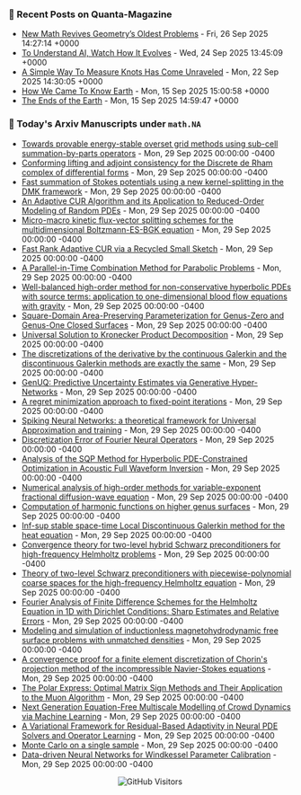 ### 📝 Recent Posts on Quanta-Magazine
<!-- quanta starts -->
* <a href="https://www.quantamagazine.org/new-math-revives-geometrys-oldest-problems-20250926/">New Math Revives Geometry’s Oldest Problems</a> - Fri, 26 Sep 2025 14:27:14 +0000
* <a href="https://www.quantamagazine.org/to-understand-ai-watch-how-it-evolves-20250924/">To Understand AI, Watch How It Evolves</a> - Wed, 24 Sep 2025 13:45:09 +0000
* <a href="https://www.quantamagazine.org/a-simple-way-to-measure-knots-has-come-unraveled-20250922/">A Simple Way To Measure Knots Has Come Unraveled</a> - Mon, 22 Sep 2025 14:30:05 +0000
* <a href="https://www.quantamagazine.org/how-we-came-to-know-earth-20250915/">How We Came To Know Earth</a> - Mon, 15 Sep 2025 15:00:58 +0000
* <a href="https://www.quantamagazine.org/photos-capture-the-extreme-beautiful-work-of-climate-science-20250915/">The Ends of the Earth</a> - Mon, 15 Sep 2025 14:59:47 +0000
<!-- quanta ends -->


### 📝 Today's Arxiv Manuscripts under ``math.NA``
<!-- arxiv-math-na starts -->
* <a href="https://arxiv.org/abs/2509.21442">Towards provable energy-stable overset grid methods using sub-cell summation-by-parts operators</a> - Mon, 29 Sep 2025 00:00:00 -0400
* <a href="https://arxiv.org/abs/2509.21449">Conforming lifting and adjoint consistency for the Discrete de Rham complex of differential forms</a> - Mon, 29 Sep 2025 00:00:00 -0400
* <a href="https://arxiv.org/abs/2509.21471">Fast summation of Stokes potentials using a new kernel-splitting in the DMK framework</a> - Mon, 29 Sep 2025 00:00:00 -0400
* <a href="https://arxiv.org/abs/2509.21480">An Adaptive CUR Algorithm and its Application to Reduced-Order Modeling of Random PDEs</a> - Mon, 29 Sep 2025 00:00:00 -0400
* <a href="https://arxiv.org/abs/2509.21832">Micro-macro kinetic flux-vector splitting schemes for the multidimensional Boltzmann-ES-BGK equation</a> - Mon, 29 Sep 2025 00:00:00 -0400
* <a href="https://arxiv.org/abs/2509.21963">Fast Rank Adaptive CUR via a Recycled Small Sketch</a> - Mon, 29 Sep 2025 00:00:00 -0400
* <a href="https://arxiv.org/abs/2509.22156">A Parallel-in-Time Combination Method for Parabolic Problems</a> - Mon, 29 Sep 2025 00:00:00 -0400
* <a href="https://arxiv.org/abs/2509.22190">Well-balanced high-order method for non-conservative hyperbolic PDEs with source terms: application to one-dimensional blood flow equations with gravity</a> - Mon, 29 Sep 2025 00:00:00 -0400
* <a href="https://arxiv.org/abs/2509.22269">Square-Domain Area-Preserving Parameterization for Genus-Zero and Genus-One Closed Surfaces</a> - Mon, 29 Sep 2025 00:00:00 -0400
* <a href="https://arxiv.org/abs/2509.22373">Universal Solution to Kronecker Product Decomposition</a> - Mon, 29 Sep 2025 00:00:00 -0400
* <a href="https://arxiv.org/abs/2509.22587">The discretizations of the derivative by the continuous Galerkin and the discontinuous Galerkin methods are exactly the same</a> - Mon, 29 Sep 2025 00:00:00 -0400
* <a href="https://arxiv.org/abs/2509.21605">GenUQ: Predictive Uncertainty Estimates via Generative Hyper-Networks</a> - Mon, 29 Sep 2025 00:00:00 -0400
* <a href="https://arxiv.org/abs/2509.21653">A regret minimization approach to fixed-point iterations</a> - Mon, 29 Sep 2025 00:00:00 -0400
* <a href="https://arxiv.org/abs/2509.21920">Spiking Neural Networks: a theoretical framework for Universal Approximation and training</a> - Mon, 29 Sep 2025 00:00:00 -0400
* <a href="https://arxiv.org/abs/2405.02221">Discretization Error of Fourier Neural Operators</a> - Mon, 29 Sep 2025 00:00:00 -0400
* <a href="https://arxiv.org/abs/2405.05158">Analysis of the SQP Method for Hyperbolic PDE-Constrained Optimization in Acoustic Full Waveform Inversion</a> - Mon, 29 Sep 2025 00:00:00 -0400
* <a href="https://arxiv.org/abs/2406.02941">Numerical analysis of high-order methods for variable-exponent fractional diffusion-wave equation</a> - Mon, 29 Sep 2025 00:00:00 -0400
* <a href="https://arxiv.org/abs/2410.06763">Computation of harmonic functions on higher genus surfaces</a> - Mon, 29 Sep 2025 00:00:00 -0400
* <a href="https://arxiv.org/abs/2411.14819">Inf-sup stable space-time Local Discontinuous Galerkin method for the heat equation</a> - Mon, 29 Sep 2025 00:00:00 -0400
* <a href="https://arxiv.org/abs/2501.11060">Convergence theory for two-level hybrid Schwarz preconditioners for high-frequency Helmholtz problems</a> - Mon, 29 Sep 2025 00:00:00 -0400
* <a href="https://arxiv.org/abs/2501.15976">Theory of two-level Schwarz preconditioners with piecewise-polynomial coarse spaces for the high-frequency Helmholtz equation</a> - Mon, 29 Sep 2025 00:00:00 -0400
* <a href="https://arxiv.org/abs/2501.16696">Fourier Analysis of Finite Difference Schemes for the Helmholtz Equation in 1D with Dirichlet Conditions: Sharp Estimates and Relative Errors</a> - Mon, 29 Sep 2025 00:00:00 -0400
* <a href="https://arxiv.org/abs/2507.14518">Modeling and simulation of inductionless magnetohydrodynamic free surface problems with unmatched densities</a> - Mon, 29 Sep 2025 00:00:00 -0400
* <a href="https://arxiv.org/abs/2508.13416">A convergence proof for a finite element discretization of Chorin's projection method of the incompressible Navier-Stokes equations</a> - Mon, 29 Sep 2025 00:00:00 -0400
* <a href="https://arxiv.org/abs/2505.16932">The Polar Express: Optimal Matrix Sign Methods and Their Application to the Muon Algorithm</a> - Mon, 29 Sep 2025 00:00:00 -0400
* <a href="https://arxiv.org/abs/2508.03926">Next Generation Equation-Free Multiscale Modelling of Crowd Dynamics via Machine Learning</a> - Mon, 29 Sep 2025 00:00:00 -0400
* <a href="https://arxiv.org/abs/2509.14198">A Variational Framework for Residual-Based Adaptivity in Neural PDE Solvers and Operator Learning</a> - Mon, 29 Sep 2025 00:00:00 -0400
* <a href="https://arxiv.org/abs/2509.17025">Monte Carlo on a single sample</a> - Mon, 29 Sep 2025 00:00:00 -0400
* <a href="https://arxiv.org/abs/2509.21206">Data-driven Neural Networks for Windkessel Parameter Calibration</a> - Mon, 29 Sep 2025 00:00:00 -0400
<!-- arxiv-math-na ends -->

<div align="center">
  
![GitHub Visitors](https://api.visitorbadge.io/api/visitors?path=https%3A%2F%2Fgithub.com%2Flowrank&label=profile%20views&labelColor=%231e1e2e&countColor=%23cba6f7)



</div>
